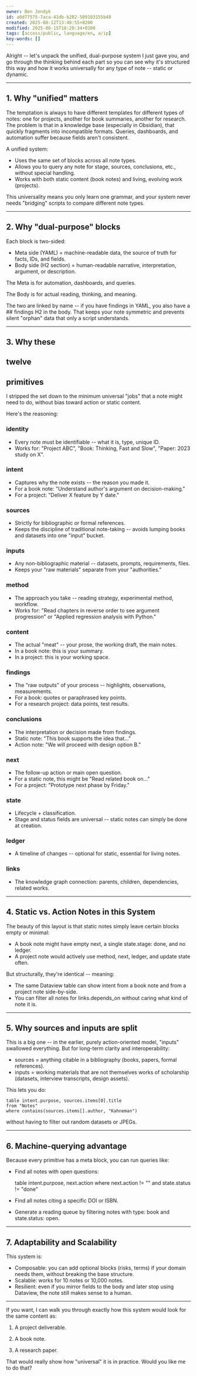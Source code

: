```yaml
---
owner: Ben Jendyk
id: a0d77575-7aca-41db-b282-509103155b48
created: 2025-08-12T13:48:55+0200
modified: 2025-08-15T18:20:34+0200
tags: [access/public, language/en, a/ip]
key-words: []
---
```


Alright -- let's unpack the unified, dual-purpose system I just gave you, and go through the thinking behind each part so you can see why it's structured this way and how it works universally for any type of note -- static or dynamic.
* * *

## 1. Why "unified" matters

  

The temptation is always to have different templates for different types of notes: one for projects, another for book summaries, another for research. The problem is that in a knowledge base (especially in Obsidian), that quickly fragments into incompatible formats. Queries, dashboards, and automation suffer because fields aren't consistent.

  

A unified system:

- Uses the same set of blocks across all note types.
- Allows you to query any note for stage, sources, conclusions, etc., without special handling.
- Works with both static content (book notes) and living, evolving work (projects).

  

This universality means you only learn one grammar, and your system never needs "bridging" scripts to compare different note types.

* * *

## 2. Why "dual-purpose" blocks

  

Each block is two-sided:

- Meta side (YAML) = machine-readable data, the source of truth for facts, IDs, and fields.
- Body side (H2 section) = human-readable narrative, interpretation, argument, or description.

  

The Meta is for automation, dashboards, and queries.

The Body is for actual reading, thinking, and meaning.

  

The two are linked by name -- if you have findings in YAML, you also have a ## findings H2 in the body. That keeps your note symmetric and prevents silent "orphan" data that only a script understands.
* * *

## 3. Why these

## twelve

##  primitives

  

I stripped the set down to the minimum universal "jobs" that a note might need to do, without bias toward action or static content.

Here's the reasoning:

  

### identity

- Every note must be identifiable -- what it is, type, unique ID.
- Works for: "Project ABC", "Book: Thinking, Fast and Slow", "Paper: 2023 study on X".

  

### intent

- Captures why the note exists -- the reason you made it.
- For a book note: "Understand author's argument on decision-making."
- For a project: "Deliver X feature by Y date."

  

### sources

- Strictly for bibliographic or formal references.
- Keeps the discipline of traditional note-taking -- avoids lumping books and datasets into one "input" bucket.

  

### inputs

- Any non-bibliographic material -- datasets, prompts, requirements, files.
- Keeps your "raw materials" separate from your "authorities."

  

### method

- The approach you take -- reading strategy, experimental method, workflow.
- Works for: "Read chapters in reverse order to see argument progression" or "Applied regression analysis with Python."

  

### content

- The actual "meat" -- your prose, the working draft, the main notes.
- In a book note: this is your summary.
- In a project: this is your working space.

  

### findings

- The "raw outputs" of your process -- highlights, observations, measurements.
- For a book: quotes or paraphrased key points.
- For a research project: data points, test results.

  

### conclusions

- The interpretation or decision made from findings.
- Static note: "This book supports the idea that…"
- Action note: "We will proceed with design option B."

  

### next

- The follow-up action or main open question.
- For a static note, this might be "Read related book on…"
- For a project: "Prototype next phase by Friday."

  

### state

- Lifecycle + classification.
- Stage and status fields are universal -- static notes can simply be done at creation.

  

### ledger

- A timeline of changes -- optional for static, essential for living notes.

  

### links

- The knowledge graph connection: parents, children, dependencies, related works.
* * *

## 4. Static vs. Action Notes in this System

  

The beauty of this layout is that static notes simply leave certain blocks empty or minimal:

- A book note might have empty next, a single state.stage: done, and no ledger.
- A project note would actively use method, next, ledger, and update state often.

  

But structurally, they're identical -- meaning:
- The same Dataview table can show intent from a book note and from a project note side-by-side.
- You can filter all notes for links.depends_on without caring what kind of note it is.
* * *

## 5. Why sources and inputs are split

  

This is a big one -- in the earlier, purely action-oriented model, "inputs" swallowed everything. But for long-term clarity and interoperability:
- sources = anything citable in a bibliography (books, papers, formal references).
- inputs = working materials that are not themselves works of scholarship (datasets, interview transcripts, design assets).

  

This lets you do:
    
    
    table intent.purpose, sources.items[0].title
    from "Notes"
    where contains(sources.items[].author, "Kahneman")

without having to filter out random datasets or JPEGs.

* * *

## 6. Machine-querying advantage

  

Because every primitive has a meta block, you can run queries like:

- Find all notes with open questions:
    
    
    table intent.purpose, next.action
    where next.action != "" and state.status != "done"

- Find all notes citing a specific DOI or ISBN.
- Generate a reading queue by filtering notes with type: book and state.status: open.
* * *

## 7. Adaptability and Scalability

  

This system is:

- Composable: you can add optional blocks (risks, terms) if your domain needs them, without breaking the base structure.
- Scalable: works for 10 notes or 10,000 notes.
- Resilient: even if you mirror fields to the body and later stop using Dataview, the note still makes sense to a human.
* * *

If you want, I can walk you through exactly how this system would look for the same content as:

1. A project deliverable.

2. A book note.

3. A research paper.

  

That would really show how "universal" it is in practice. Would you like me to do that?